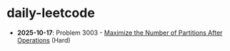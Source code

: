 # daily-leetcode
- **2025-10-17**: Problem 3003 - [Maximize the Number of Partitions After Operations](solutions/2025/10/README-2025-10-17.md) (Hard)
